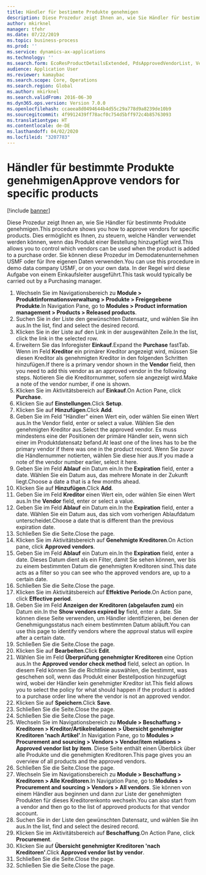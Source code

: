 ```yaml
---
title: Händler für bestimmte Produkte genehmigen
description: Diese Prozedur zeigt Ihnen an, wie Sie Händler für bestimmte Produkte genehmigen.
author: mkirknel
manager: tfehr
ms.date: 07/22/2019
ms.topic: business-process
ms.prod: ''
ms.service: dynamics-ax-applications
ms.technology: ''
ms.search.form: EcoResProductDetailsExtended, PdsApprovedVendorList, VendTable
audience: Application User
ms.reviewer: kamaybac
ms.search.scope: Core, Operations
ms.search.region: Global
ms.author: mkirknel
ms.search.validFrom: 2016-06-30
ms.dyn365.ops.version: Version 7.0.0
ms.openlocfilehash: ccaeea8d0494644b4d55c29a778d9a8239de10b9
ms.sourcegitcommit: 4f9912439ff78acf0c754d5bff972c4b85763093
ms.translationtype: HT
ms.contentlocale: de-DE
ms.lasthandoff: 04/02/2020
ms.locfileid: "3207783"
---
```

# <a name="approve-vendors-for-specific-products"></a><span data-ttu-id="e4287-103">Händler für bestimmte Produkte genehmigen</span><span class="sxs-lookup"><span data-stu-id="e4287-103">Approve vendors for specific products</span></span>

[!include [banner](../../includes/banner.md)]

<span data-ttu-id="e4287-104">Diese Prozedur zeigt Ihnen an, wie Sie Händler für bestimmte Produkte genehmigen.</span><span class="sxs-lookup"><span data-stu-id="e4287-104">This procedure shows you how to approve vendors for specific products.</span></span> <span data-ttu-id="e4287-105">Dies ermöglicht es Ihnen, zu steuern, welche Händler verwendet werden können, wenn das Produkt einer Bestellung hinzugefügt wird.</span><span class="sxs-lookup"><span data-stu-id="e4287-105">This allows you to control which vendors can be used when the product is added to a purchase order.</span></span> <span data-ttu-id="e4287-106">Sie können diese Prozedur im Demodatenunternehmen USMF oder für Ihre eigenen Daten verwenden.</span><span class="sxs-lookup"><span data-stu-id="e4287-106">You can use this procedure in demo data company USMF, or on your own data.</span></span> <span data-ttu-id="e4287-107">In der Regel wird diese Aufgabe von einem Einkaufsleiter ausgeführt.</span><span class="sxs-lookup"><span data-stu-id="e4287-107">This task would typically be carried out by a Purchasing manager.</span></span>

1. <span data-ttu-id="e4287-108">Wechseln Sie im Navigationsbereich zu **Module > Produktinformationsverwaltung > Produkte > Freigegebene Produkte**.</span><span class="sxs-lookup"><span data-stu-id="e4287-108">In Navigation Pane, go to **Modules > Product information management > Products > Released products**.</span></span>
2. <span data-ttu-id="e4287-109">Suchen Sie in der Liste den gewünschten Datensatz, und wählen Sie ihn aus.</span><span class="sxs-lookup"><span data-stu-id="e4287-109">In the list, find and select the desired record.</span></span>
3. <span data-ttu-id="e4287-110">Klicken Sie in der Liste auf den Link in der ausgewählten Zeile.</span><span class="sxs-lookup"><span data-stu-id="e4287-110">In the list, click the link in the selected row.</span></span>
4. <span data-ttu-id="e4287-111">Erweitern Sie das Inforegister **Einkauf**.</span><span class="sxs-lookup"><span data-stu-id="e4287-111">Expand the **Purchase** fastTab.</span></span> <span data-ttu-id="e4287-112">Wenn im Feld **Kreditor** ein primärer Kreditor angezeigt wird, müssen Sie diesen Kreditor als genehmigten Kreditor in den folgenden Schritten hinzufügen.</span><span class="sxs-lookup"><span data-stu-id="e4287-112">If there is a primary vendor shown in the **Vendor** field, then you need to add this vendor as an approved vendor in the following steps.</span></span> <span data-ttu-id="e4287-113">Notieren Sie die Kreditornummer, sofern sie angezeigt wird.</span><span class="sxs-lookup"><span data-stu-id="e4287-113">Make a note of the vendor number, if one is shown.</span></span>  
5. <span data-ttu-id="e4287-114">Klicken Sie im Aktivitätsbereich auf **Einkauf**.</span><span class="sxs-lookup"><span data-stu-id="e4287-114">On Action Pane, click **Purchase**.</span></span>
6. <span data-ttu-id="e4287-115">Klicken Sie auf **Einstellungen**.</span><span class="sxs-lookup"><span data-stu-id="e4287-115">Click **Setup**.</span></span>
7. <span data-ttu-id="e4287-116">Klicken Sie auf **Hinzufügen**.</span><span class="sxs-lookup"><span data-stu-id="e4287-116">Click **Add**.</span></span>
8. <span data-ttu-id="e4287-117">Geben Sie im Feld "Händler" einen Wert ein, oder wählen Sie einen Wert aus.</span><span class="sxs-lookup"><span data-stu-id="e4287-117">In the Vendor field, enter or select a value.</span></span> <span data-ttu-id="e4287-118">Wählen Sie den genehmigten Kreditor aus.</span><span class="sxs-lookup"><span data-stu-id="e4287-118">Select the approved vendor.</span></span> <span data-ttu-id="e4287-119">Es muss mindestens eine der Positionen der primäre Händler sein, wenn sich einer im Produktdatensatz befand.</span><span class="sxs-lookup"><span data-stu-id="e4287-119">At least one of the lines has to be the primary vendor if there was one in the product record.</span></span> <span data-ttu-id="e4287-120">Wenn Sie zuvor die Händlernummer notierten, wählen Sie diese hier aus.</span><span class="sxs-lookup"><span data-stu-id="e4287-120">If you made a note of the vendor number earlier, select it here.</span></span>  
9. <span data-ttu-id="e4287-121">Geben Sie im Feld **Ablauf** ein Datum ein.</span><span class="sxs-lookup"><span data-stu-id="e4287-121">In the **Expiration** field, enter a date.</span></span> <span data-ttu-id="e4287-122">Wählen Sie ein Datum aus, das mehrere Monate in der Zukunft liegt.</span><span class="sxs-lookup"><span data-stu-id="e4287-122">Choose a date a that is a few months ahead.</span></span>  
10. <span data-ttu-id="e4287-123">Klicken Sie auf **Hinzufügen**.</span><span class="sxs-lookup"><span data-stu-id="e4287-123">Click **Add**.</span></span>
11. <span data-ttu-id="e4287-124">Geben Sie im Feld **Kreditor** einen Wert ein, oder wählen Sie einen Wert aus.</span><span class="sxs-lookup"><span data-stu-id="e4287-124">In the **Vendor** field, enter or select a value.</span></span>
12. <span data-ttu-id="e4287-125">Geben Sie im Feld **Ablauf** ein Datum ein.</span><span class="sxs-lookup"><span data-stu-id="e4287-125">In the **Expiration** field, enter a date.</span></span> <span data-ttu-id="e4287-126">Wählen Sie ein Datum aus, das sich vom vorherigen Ablaufdatum unterscheidet.</span><span class="sxs-lookup"><span data-stu-id="e4287-126">Choose a date that is different than the previous expiration date.</span></span>  
13. <span data-ttu-id="e4287-127">Schließen Sie die Seite.</span><span class="sxs-lookup"><span data-stu-id="e4287-127">Close the page.</span></span>
14. <span data-ttu-id="e4287-128">Klicken Sie im Aktivitätsbereich auf **Genehmigte Kreditoren**.</span><span class="sxs-lookup"><span data-stu-id="e4287-128">On Action pane, click **Approved vendors**.</span></span>
15. <span data-ttu-id="e4287-129">Geben Sie im Feld **Ablauf** ein Datum ein.</span><span class="sxs-lookup"><span data-stu-id="e4287-129">In the **Expiration** field, enter a date.</span></span> <span data-ttu-id="e4287-130">Dieses Datum dient als ein Filter, damit Sie sehen können, wer bis zu einem bestimmten Datum die genehmigten Kreditoren sind.</span><span class="sxs-lookup"><span data-stu-id="e4287-130">This date acts as a filter so you can see who the approved vendors are, up to a certain date.</span></span>  
16. <span data-ttu-id="e4287-131">Schließen Sie die Seite.</span><span class="sxs-lookup"><span data-stu-id="e4287-131">Close the page.</span></span>
17. <span data-ttu-id="e4287-132">Klicken Sie im Aktivitätsbereich auf **Effektive Periode**.</span><span class="sxs-lookup"><span data-stu-id="e4287-132">On Action pane, click **Effective period**.</span></span>
18. <span data-ttu-id="e4287-133">Geben Sie im Feld **Anzeigen der Kreditoren (abgelaufen zum)** ein Datum ein.</span><span class="sxs-lookup"><span data-stu-id="e4287-133">In the **Show vendors expired by** field, enter a date.</span></span> <span data-ttu-id="e4287-134">Sie können diese Seite verwenden, um Händler identifizieren, bei denen der Genehmigungsstatus nach einem bestimmten Datum abläuft.</span><span class="sxs-lookup"><span data-stu-id="e4287-134">You can use this page to identify vendors where the approval status will expire after a certain date.</span></span>  
19. <span data-ttu-id="e4287-135">Schließen Sie die Seite.</span><span class="sxs-lookup"><span data-stu-id="e4287-135">Close the page.</span></span>
20. <span data-ttu-id="e4287-136">Klicken Sie auf **Bearbeiten**.</span><span class="sxs-lookup"><span data-stu-id="e4287-136">Click **Edit**.</span></span>
21. <span data-ttu-id="e4287-137">Wählen Sie im Feld **Überprüfung genehmigter Kreditoren** eine Option aus.</span><span class="sxs-lookup"><span data-stu-id="e4287-137">In the **Approved vendor check method** field, select an option.</span></span> <span data-ttu-id="e4287-138">In diesem Feld können Sie die Richtlinie auswählen, die bestimmt, was geschehen soll, wenn das Produkt einer Bestellpostion hinzugefügt wird, wobei der Händler kein genehmigter Kreditor ist.</span><span class="sxs-lookup"><span data-stu-id="e4287-138">This field allows you to select the policy for what should happen if the product is added to a purchase order line where the vendor is not an approved vendor.</span></span>  
22. <span data-ttu-id="e4287-139">Klicken Sie auf **Speichern**.</span><span class="sxs-lookup"><span data-stu-id="e4287-139">Click **Save**.</span></span>
23. <span data-ttu-id="e4287-140">Schließen Sie die Seite.</span><span class="sxs-lookup"><span data-stu-id="e4287-140">Close the page.</span></span>
24. <span data-ttu-id="e4287-141">Schließen Sie die Seite.</span><span class="sxs-lookup"><span data-stu-id="e4287-141">Close the page.</span></span>
25. <span data-ttu-id="e4287-142">Wechseln Sie im Navigationsbereich zu **Module > Beschaffung > Kreditoren > Kreditor/Artikelrelationen > Übersicht genehmigter Kreditoren 'nach Artikel'**.</span><span class="sxs-lookup"><span data-stu-id="e4287-142">In Navigation Pane, go to **Modules > Procurement and sourcing > Vendors > Vendor/item relations > Approved vendor list by item**.</span></span> <span data-ttu-id="e4287-143">Diese Seite enthält einen Überblick über alle Produkte und die genehmigten Kreditoren.</span><span class="sxs-lookup"><span data-stu-id="e4287-143">This page gives you an overview of all products and the approved vendors.</span></span>  
26. <span data-ttu-id="e4287-144">Schließen Sie die Seite.</span><span class="sxs-lookup"><span data-stu-id="e4287-144">Close the page.</span></span>
27. <span data-ttu-id="e4287-145">Wechseln Sie im Navigationsbereich zu **Module > Beschaffung > Kreditoren > Alle Kreditoren**.</span><span class="sxs-lookup"><span data-stu-id="e4287-145">In Navigation Pane, go to **Modules > Procurement and sourcing > Vendors > All vendors**.</span></span> <span data-ttu-id="e4287-146">Sie können von einem Händler aus beginnen und dann zur Liste der genehmigten Produkten für dieses Kreditorenkonto wechseln.</span><span class="sxs-lookup"><span data-stu-id="e4287-146">You can also start from a vendor and then go to the list of approved products for that vendor account.</span></span>  
28. <span data-ttu-id="e4287-147">Suchen Sie in der Liste den gewünschten Datensatz, und wählen Sie ihn aus.</span><span class="sxs-lookup"><span data-stu-id="e4287-147">In the list, find and select the desired record.</span></span>
29. <span data-ttu-id="e4287-148">Klicken Sie im Aktivitätsbereich auf **Beschaffung**.</span><span class="sxs-lookup"><span data-stu-id="e4287-148">On Action Pane, click **Procurement**.</span></span>
30. <span data-ttu-id="e4287-149">Klicken Sie auf **Übersicht genehmigter Kreditoren 'nach Kreditoren'**.</span><span class="sxs-lookup"><span data-stu-id="e4287-149">Click **Approved vendor list by vendor**.</span></span>
31. <span data-ttu-id="e4287-150">Schließen Sie die Seite.</span><span class="sxs-lookup"><span data-stu-id="e4287-150">Close the page.</span></span>
32. <span data-ttu-id="e4287-151">Schließen Sie die Seite.</span><span class="sxs-lookup"><span data-stu-id="e4287-151">Close the page.</span></span>

